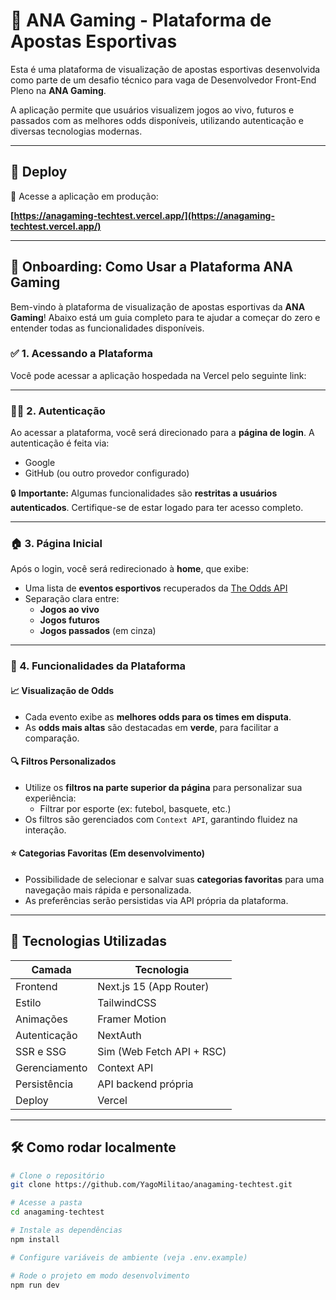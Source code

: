# 🎯 ANA Gaming - Plataforma de Apostas Esportivas

Esta é uma plataforma de visualização de apostas esportivas desenvolvida como parte de um desafio técnico para vaga de Desenvolvedor Front-End Pleno na **ANA Gaming**.

A aplicação permite que usuários visualizem jogos ao vivo, futuros e passados com as melhores odds disponíveis, utilizando autenticação e diversas tecnologias modernas.

---

## 🚀 Deploy

🔗 Acesse a aplicação em produção:

**[https://anagaming-techtest.vercel.app/](https://anagaming-techtest.vercel.app/)**

---

## 🧭 Onboarding: Como Usar a Plataforma ANA Gaming

Bem-vindo à plataforma de visualização de apostas esportivas da **ANA Gaming**! Abaixo está um guia completo para te ajudar a começar do zero e entender todas as funcionalidades disponíveis.

### ✅ 1. Acessando a Plataforma

Você pode acessar a aplicação hospedada na Vercel pelo seguinte link:


---

### 🧑‍💻 2. Autenticação

Ao acessar a plataforma, você será direcionado para a **página de login**. A autenticação é feita via:

- Google
- GitHub (ou outro provedor configurado)
  
🔒 **Importante:** Algumas funcionalidades são **restritas a usuários autenticados**. Certifique-se de estar logado para ter acesso completo.

---

### 🏠 3. Página Inicial

Após o login, você será redirecionado à **home**, que exibe:

- Uma lista de **eventos esportivos** recuperados da [The Odds API](https://the-odds-api.com/)
- Separação clara entre:
  - **Jogos ao vivo**
  - **Jogos futuros**
  - **Jogos passados** (em cinza)

---

### 🧩 4. Funcionalidades da Plataforma

#### 📈 Visualização de Odds
- Cada evento exibe as **melhores odds para os times em disputa**.
- As **odds mais altas** são destacadas em **verde**, para facilitar a comparação.

#### 🔍 Filtros Personalizados
- Utilize os **filtros na parte superior da página** para personalizar sua experiência:
  - Filtrar por esporte (ex: futebol, basquete, etc.)
- Os filtros são gerenciados com `Context API`, garantindo fluidez na interação.

#### ⭐ Categorias Favoritas (Em desenvolvimento)
- Possibilidade de selecionar e salvar suas **categorias favoritas** para uma navegação mais rápida e personalizada.
- As preferências serão persistidas via API própria da plataforma.

---

## 🧪 Tecnologias Utilizadas

| Camada         | Tecnologia                      |
|----------------|----------------------------------|
| Frontend       | Next.js 15 (App Router)          |
| Estilo         | TailwindCSS                     |
| Animações      | Framer Motion                   |
| Autenticação   | NextAuth                        |
| SSR e SSG      | Sim (Web Fetch API + RSC)       |
| Gerenciamento  | Context API                     |
| Persistência   | API backend própria              |
| Deploy         | Vercel                          |

---

## 🛠️ Como rodar localmente

```bash
# Clone o repositório
git clone https://github.com/YagoMilitao/anagaming-techtest.git

# Acesse a pasta
cd anagaming-techtest

# Instale as dependências
npm install

# Configure variáveis de ambiente (veja .env.example)

# Rode o projeto em modo desenvolvimento
npm run dev
